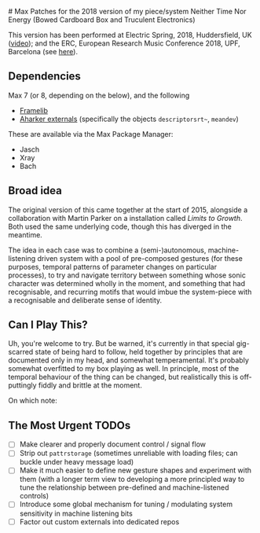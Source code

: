 # Max Patches for the 2018 version of my piece/system Neither Time Nor Energy (Bowed Cardboard Box and Truculent Electronics)

This version has been performed at Electric Spring, 2018, Huddersfield, UK ([video](https://www.youtube.com/watch?v=VExDlHD7o80)); and the ERC, European Research Music Conference 2018, UPF, Barcelona (see [here](https://eventum.upf.edu/19834/section/12361/european-research-music-conference.html)). 

## Dependencies 

Max 7 (or 8, depending on the below), and the following

* [Framelib](https://github.com/AlexHarker/FrameLib/)
* [Aharker externals](https://github.com/AlexHarker/AHarker_Externals) (specifically the objects `descriptorsrt~`, `meandev`)

These are available via the Max Package Manager: 
* Jasch  
* Xray
* Bach

## Broad idea
The original version of this came together at the start of 2015, alongside a collaboration with Martin Parker on a installation called *Limits to Growth*. Both used the same underlying code, though this has diverged in the meantime.

The idea in each case was to combine a (semi-)autonomous, machine-listening driven system with a pool of pre-composed gestures (for these purposes, temporal patterns of parameter changes on particular processes), to try and navigate territory between something whose sonic character was determined wholly in the moment, and something that had recognisable, and recurring motifs that would imbue the system-piece with a recognisable and deliberate sense of identity.  

## Can I Play This? 
Uh, you're welcome to try. But be warned, it's currently in that special gig-scarred state of being hard to follow, held together by principles that are documented only in my head, and somewhat temperamental. It's probably somewhat overfitted to my box playing as well. In principle, most of the temporal behaviour of the thing can be changed, but realistically this is off-puttingly fiddly and brittle at the moment. 

On which note: 

## The Most Urgent TODOs 
* [ ] Make clearer and properly document control / signal flow 
* [ ] Strip out `pattrstorage` (sometimes unreliable with loading files; can buckle under heavy message load)
* [ ] Make it much easier to define new gesture shapes and experiment with them (with a longer term view to developing a more principled way to tune the relationship between pre-defined and machine-listened controls) 
* [ ] Introduce some global mechanism for tuning / modulating system sensitivity in machine listening bits 
* [ ] Factor out custom externals into dedicated repos 
